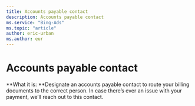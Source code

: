 ```yaml
---
title: Accounts payable contact
description: Accounts payable contact
ms.service: "Bing-Ads"
ms.topic: "article"
author: eric-urban
ms.author: eur
---
```


# Accounts payable contact

**What it is: **Designate an accounts payable contact to route your billing documents to the correct person. In case there’s ever an issue with your payment, we’ll reach out to this contact.


